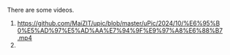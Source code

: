 There are some videos.

1. https://github.com/MaiZIT/upic/blob/master/uPic/2024/10/%E6%95%B0%E5%AD%97%E5%AD%AA%E7%94%9F%E9%97%A8%E6%88%B7.mp4
2. 
